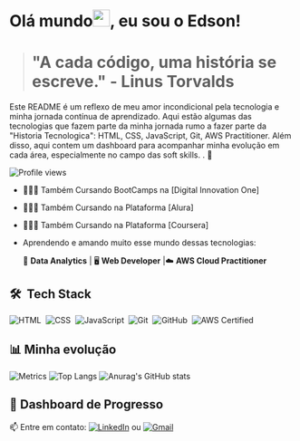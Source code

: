 
# <h1 align="left">Olá mundo<img src="https://raw.githubusercontent.com/kaueMarques/kaueMarques/master/hi.gif" height="30px">, eu sou o Edson!

> # "A cada código, uma história se escreve." - Linus Torvalds

Este README é um reflexo de meu amor incondicional pela tecnologia e minha jornada contínua de aprendizado. Aqui estão algumas das tecnologias que fazem parte da minha jornada rumo a fazer parte da "Historia Tecnologica": HTML, CSS, JavaScript, Git, AWS Practitioner. Além disso, aqui contem um dashboard para acompanhar minha evolução em cada área, especialmente no campo das soft skills.
. 🚀

<p align="left"> <img src="https://komarev.com/ghpvc/?username=edsoncorsana&color=yellow" alt="Profile views" /> </p>
 
- 👨🏾‍🎓 Também Cursando BootCamps na [Digital Innovation One]
- 👨🏾‍🎓 Também Cursando na Plataforma [Alura]
- 👨🏾‍🎓 Também Cursando na Plataforma [Coursera]


- Aprendendo e amando muito esse mundo dessas tecnologias:

  🧮 **Data Analytics** | 🖥 **Web Developer** |☁️ **AWS Cloud Practitioner**




## 🛠 &nbsp;Tech Stack

![HTML](https://img.shields.io/badge/HTML5-E34F26?style=for-the-badge&logo=html5&logoColor=white)&nbsp;
![CSS](https://img.shields.io/badge/CSS-1572B6?style=for-the-badge&logo=css&logoColor=white)&nbsp;
![JavaScript](https://img.shields.io/badge/JavaScript-F7DF1E?style=for-the-badge&logo=javascript&logoColor=black)&nbsp;
![Git](https://img.shields.io/badge/-Git-05122A?style=flat&logo=git)&nbsp;
![GitHub](https://img.shields.io/badge/-GitHub-05122A?style=flat&logo=github)&nbsp;
![AWS Certified](https://img.shields.io/badge/AWS%20Certified-Cloud%20Practitioner-orange?style=flat&logo=amazonaws)


## 📊 Minha evolução

![Metrics](https://github-readme-stats.vercel.app/api?username=SeuUsuario&show_icons=true&theme=radical)
![Top Langs](https://github-readme-stats.vercel.app/api/top-langs/?username=SeuUsuario&layout=compact&theme=radical)
![Anurag's GitHub stats](https://github-readme-stats.vercel.app/api?username=anuraghazra&show_icons=true&theme=radical)

## 🚀 Dashboard de Progresso





📫 Entre em contato: [![LinkedIn](https://img.shields.io/badge/LinkedIn-0077B5?style=flat&logo=linkedin&logoColor=white)](https://www.linkedin.com/in/edsoncorsana)
 ou [![Gmail](https://img.shields.io/badge/Gmail-D14836?style=flat&logo=gmail&logoColor=white)](mailto:edsoncorsana@gmail.com)




<br><br>


<br><br>
